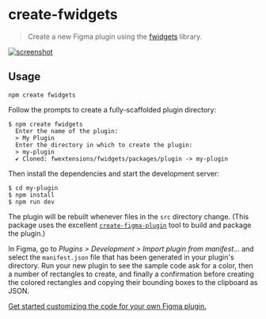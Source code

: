 # create-fwidgets

> Create a new Figma plugin using the [fwidgets](https://github.com/fwextensions/fwidgets) library.

[![screenshot](https://user-images.githubusercontent.com/61631/280552964-f63c103e-61db-4b7b-8610-2116613e665d.png)](https://github.com/fwextensions/fwidgets)


## Usage

```shell
npm create fwidgets
```

Follow the prompts to create a fully-scaffolded plugin directory:

```shell
$ npm create fwidgets
  Enter the name of the plugin:
  > My Plugin
  Enter the directory in which to create the plugin:
  > my-plugin
  ✔ Cloned: fwextensions/fwidgets/packages/plugin -> my-plugin
```

Then install the dependencies and start the development server:

```shell
$ cd my-plugin
$ npm install
$ npm run dev
```

The plugin will be rebuilt whenever files in the `src` directory change.  (This package uses the excellent [`create-figma-plugin`](https://github.com/yuanqing/create-figma-plugin) tool to build and package the plugin.)

In Figma, go to *Plugins > Development > Import plugin from manifest...* and select the `manifest.json` file that has been generated in your plugin's directory.  Run your new plugin to see the sample code ask for a color, then a number of rectangles to create, and finally a confirmation before creating the colored rectangles and copying their bounding boxes to the clipboard as JSON.

[Get started customizing the code for your own Figma plugin.](https://github.com/fwextensions/fwidgets#awaiting-user-input)
